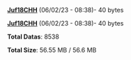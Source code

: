 [**Juf18CHH**](/data/Juf18CHH.txt) (06/02/23 - 08:38)- 40 bytes

[**Juf18CHH**](/data/Juf18CHH.txt) (06/02/23 - 08:38)- 40 bytes

**Total Datas**: 8538

**Total Size**: 56.55 MB / 56.6 MB